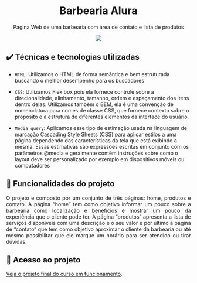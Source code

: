 <h1 align="center">Barbearia Alura</h1>
<p align="center"> Pagina Web de uma barbearia com área de contato e lista de  produtos</p>
<div align="center">
<img src="https://github.com/Luis-Emanuel/barbearia/blob/main/readme/readmeGIF.gif?raw=true"  />
</div>	

## ✔️ Técnicas e tecnologias utilizadas

- `HTML`: Utilizamos o HTML de forma semântica e bem estruturada buscando o melhor desempenho para os buscadores 

- `CSS`: Utilizamos Flex box pois ela fornece controle sobre a direcionalidade, alinhamento, tamanho, ordem e espaçamento dos itens dentro delas. Utilizamos também o BEM, ela é uma convenção de nomenclatura para nomes de classe CSS, que fornece contexto sobre o propósito e a estrutura de diferentes elementos da interface do usuário.  

- `Media query`: Aplicamos esse tipo de estimação usada na linguagem de marcação Cascading Style Sheets (CSS) para aplicar estilos a uma página dependendo das características da tela que está exibindo a mesma. Essas estimativas são expressões escritas em conjunto com os parâmetros @media e geralmente contém instruções sobre como o layout deve ser personalizado por exemplo em dispositivos móveis ou computadores

    
## 🔨 Funcionalidades do projeto

<p align="justify">O projeto e composto por um conjunto de três páginas: home, produtos e contato. A página “home” tem como objetivo informar um pouco sobre a barbearia como localização e benefícios e mostrar um pouco da experiência que o cliente pode ter. A página “produtos” apresenta a lista de serviços disponíveis com uma descrição e o seu valor e por último a página de “contato” que tem como objetivo aproximar o cliente da barbearia ou até mesmo possibilitar que ele marque um horário para ser atendido ou tirar dúvidas.</p>

## 📁 Acesso ao projeto

[Veja o projeto final do curso em funcionamento](https://barbearia-k7xo27ev3-luis-emanuel.vercel.app/index.html).
